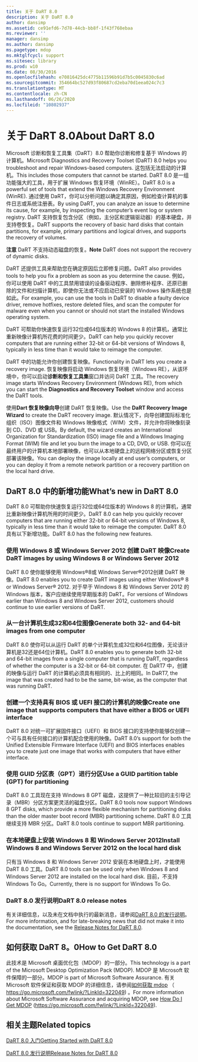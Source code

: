 ```yaml
---
title: 关于 DaRT 8.0
description: 关于 DaRT 8.0
author: dansimp
ms.assetid: ce91efd6-7d78-44cb-bb8f-1f43f768ebaa
ms.reviewer: ''
manager: dansimp
ms.author: dansimp
ms.pagetype: mdop
ms.mktglfcycl: support
ms.sitesec: library
ms.prod: w10
ms.date: 08/30/2016
ms.openlocfilehash: e70816425dc4775b11596b91d7b5c0045830c6ad
ms.sourcegitcommit: 354664bc527d93f80687cd2eba70d1eea024c7c3
ms.translationtype: MT
ms.contentlocale: zh-CN
ms.lasthandoff: 06/26/2020
ms.locfileid: "10802937"
---
```

# <span data-ttu-id="9569b-103">关于 DaRT 8.0</span><span class="sxs-lookup"><span data-stu-id="9569b-103">About DaRT 8.0</span></span>


<span data-ttu-id="9569b-104">Microsoft 诊断和恢复工具集（DaRT）8.0 帮助你诊断和修复基于 Windows 的计算机。</span><span class="sxs-lookup"><span data-stu-id="9569b-104">Microsoft Diagnostics and Recovery Toolset (DaRT) 8.0 helps you troubleshoot and repair Windows-based computers.</span></span> <span data-ttu-id="9569b-105">这包括无法启动的计算机。</span><span class="sxs-lookup"><span data-stu-id="9569b-105">This includes those computers that cannot be started.</span></span> <span data-ttu-id="9569b-106">DaRT 8.0 是一组功能强大的工具，用于扩展 Windows 恢复环境（WinRE）。</span><span class="sxs-lookup"><span data-stu-id="9569b-106">DaRT 8.0 is a powerful set of tools that extend the Windows Recovery Environment (WinRE).</span></span> <span data-ttu-id="9569b-107">通过使用 DaRT，你可以分析问题以确定其原因，例如检查计算机的事件日志或系统注册表。</span><span class="sxs-lookup"><span data-stu-id="9569b-107">By using DaRT, you can analyze an issue to determine its cause, for example, by inspecting the computer’s event log or system registry.</span></span> <span data-ttu-id="9569b-108">DaRT 支持恢复包含分区（例如，主分区和逻辑驱动器）的基本硬盘，并支持卷恢复。</span><span class="sxs-lookup"><span data-stu-id="9569b-108">DaRT supports the recovery of basic hard disks that contain partitions, for example, primary partitions and logical drives, and supports the recovery of volumes.</span></span>

<span data-ttu-id="9569b-109">**注意** DaRT 不支持动态磁盘的恢复。</span><span class="sxs-lookup"><span data-stu-id="9569b-109">**Note** DaRT does not support the recovery of dynamic disks.</span></span>

 

<span data-ttu-id="9569b-110">DaRT 还提供工具来帮助您在确定原因后立即修复问题。</span><span class="sxs-lookup"><span data-stu-id="9569b-110">DaRT also provides tools to help you fix a problem as soon as you determine the cause.</span></span> <span data-ttu-id="9569b-111">例如，你可以使用 DaRT 中的工具禁用错误的设备驱动程序、删除修补程序、还原已删除的文件和扫描计算机，即使你无法或不应启动已安装的 Windows 操作系统也是如此。</span><span class="sxs-lookup"><span data-stu-id="9569b-111">For example, you can use the tools in DaRT to disable a faulty device driver, remove hotfixes, restore deleted files, and scan the computer for malware even when you cannot or should not start the installed Windows operating system.</span></span>

<span data-ttu-id="9569b-112">DaRT 可帮助你快速恢复运行32位或64位版本的 Windows 8 的计算机，通常比重新映像计算机所花费的时间更少。</span><span class="sxs-lookup"><span data-stu-id="9569b-112">DaRT can help you quickly recover computers that are running either 32-bit or 64-bit versions of Windows 8, typically in less time than it would take to reimage the computer.</span></span>

<span data-ttu-id="9569b-113">DaRT 中的功能允许你创建恢复映像。</span><span class="sxs-lookup"><span data-stu-id="9569b-113">Functionality in DaRT lets you create a recovery image.</span></span> <span data-ttu-id="9569b-114">恢复映像将启动 Windows 恢复环境（Windows RE），从该环境中，你可以启动**诊断和恢复工具集**窗口并访问 DaRT 工具。</span><span class="sxs-lookup"><span data-stu-id="9569b-114">The recovery image starts Windows Recovery Environment (Windows RE), from which you can start the **Diagnostics and Recovery Toolset** window and access the DaRT tools.</span></span>

<span data-ttu-id="9569b-115">使用**Dart 恢复映像向导**创建 DaRT 恢复映像。</span><span class="sxs-lookup"><span data-stu-id="9569b-115">Use the **DaRT Recovery Image Wizard** to create the DaRT recovery image.</span></span> <span data-ttu-id="9569b-116">默认情况下，向导创建国际标准化组织（ISO）图像文件和 Windows 映像格式（WIM）文件，并允许你将映像刻录到 CD、DVD 或 USB。</span><span class="sxs-lookup"><span data-stu-id="9569b-116">By default, the wizard creates an International Organization for Standardization (ISO) image file and a Windows Imaging Format (WIM) file and let you burn the image to a CD, DVD, or USB.</span></span> <span data-ttu-id="9569b-117">你可以在最终用户的计算机本地部署映像，也可以从本地硬盘上的远程网络分区或恢复分区部署该映像。</span><span class="sxs-lookup"><span data-stu-id="9569b-117">You can deploy the image locally at end user’s computers, or you can deploy it from a remote network partition or a recovery partition on the local hard drive.</span></span>

## <a href="" id="what-s-new-in-dart-8-0"></a><span data-ttu-id="9569b-118">DaRT 8.0 中的新增功能</span><span class="sxs-lookup"><span data-stu-id="9569b-118">What’s new in DaRT 8.0</span></span>


<span data-ttu-id="9569b-119">DaRT 8.0 可帮助你快速恢复运行32位或64位版本的 Windows 8 的计算机，通常比重新映像计算机所用的时间更少。</span><span class="sxs-lookup"><span data-stu-id="9569b-119">DaRT 8.0 can help you quickly recover computers that are running either 32-bit or 64-bit versions of Windows 8, typically in less time than it would take to reimage the computer.</span></span> <span data-ttu-id="9569b-120">DaRT 8.0 具有以下新增功能。</span><span class="sxs-lookup"><span data-stu-id="9569b-120">DaRT 8.0 has the following new features.</span></span>

### <span data-ttu-id="9569b-121">使用 Windows 8 或 Windows Server 2012 创建 DaRT 映像</span><span class="sxs-lookup"><span data-stu-id="9569b-121">Create DaRT images by using Windows 8 or Windows Server 2012</span></span>

<span data-ttu-id="9569b-122">DaRT 8.0 使你能够使用 Windows®8或 Windows Server®2012创建 DaRT 映像。</span><span class="sxs-lookup"><span data-stu-id="9569b-122">DaRT 8.0 enables you to create DaRT images using either Windows® 8 or Windows Server® 2012.</span></span> <span data-ttu-id="9569b-123">对于早于 Windows 8 和 Windows Server 2012 的 Windows 版本，客户应继续使用早期版本的 DaRT。</span><span class="sxs-lookup"><span data-stu-id="9569b-123">For versions of Windows earlier than Windows 8 and Windows Server 2012, customers should continue to use earlier versions of DaRT.</span></span>

### <span data-ttu-id="9569b-124">从一台计算机生成32和64位图像</span><span class="sxs-lookup"><span data-stu-id="9569b-124">Generate both 32- and 64-bit images from one computer</span></span>

<span data-ttu-id="9569b-125">DaRT 8.0 使你可以从运行 DaRT 的单个计算机生成32位和64位图像，无论该计算机是32还是64位计算机。</span><span class="sxs-lookup"><span data-stu-id="9569b-125">DaRT 8.0 enables you to generate both 32-bit and 64-bit images from a single computer that is running DaRT, regardless of whether the computer is a 32-bit or 64-bit computer.</span></span> <span data-ttu-id="9569b-126">在 DaRT7 中，创建的映像与运行 DaRT 的计算机必须具有相同的、比上的相同。</span><span class="sxs-lookup"><span data-stu-id="9569b-126">In DaRT7, the image that was created had to be the same, bit-wise, as the computer that was running DaRT.</span></span>

### <span data-ttu-id="9569b-127">创建一个支持具有 BIOS 或 UEFI 接口的计算机的映像</span><span class="sxs-lookup"><span data-stu-id="9569b-127">Create one image that supports computers that have either a BIOS or UEFI interface</span></span>

<span data-ttu-id="9569b-128">DaRT 8.0 对统一可扩展固件接口（UEFI）和 BIOS 接口的支持使你能够仅创建一个可与具有任何接口的计算机配合使用的映像。</span><span class="sxs-lookup"><span data-stu-id="9569b-128">DaRT 8.0’s support for both the Unified Extensible Firmware Interface (UEFI) and BIOS interfaces enables you to create just one image that works with computers that have either interface.</span></span>

### <span data-ttu-id="9569b-129">使用 GUID 分区表（GPT）进行分区</span><span class="sxs-lookup"><span data-stu-id="9569b-129">Use a GUID partition table (GPT) for partitioning</span></span>

<span data-ttu-id="9569b-130">DaRT 8.0 工具现在支持 Windows 8 GPT 磁盘，这提供了一种比较旧的主引导记录（MBR）分区方案更灵活的磁盘分区。</span><span class="sxs-lookup"><span data-stu-id="9569b-130">DaRT 8.0 tools now support Windows 8 GPT disks, which provide a more flexible mechanism for partitioning disks than the older master boot record (MBR) partitioning scheme.</span></span> <span data-ttu-id="9569b-131">DaRT 8.0 工具继续支持 MBR 分区。</span><span class="sxs-lookup"><span data-stu-id="9569b-131">DaRT 8.0 tools continue to support MBR partitioning.</span></span>

### <span data-ttu-id="9569b-132">在本地硬盘上安装 Windows 8 和 Windows Server 2012</span><span class="sxs-lookup"><span data-stu-id="9569b-132">Install Windows 8 and Windows Server 2012 on the local hard disk</span></span>

<span data-ttu-id="9569b-133">只有当 Windows 8 和 Windows Server 2012 安装在本地硬盘上时，才能使用 DaRT 8.0 工具。</span><span class="sxs-lookup"><span data-stu-id="9569b-133">DaRT 8.0 tools can be used only when Windows 8 and Windows Server 2012 are installed on the local hard disk.</span></span> <span data-ttu-id="9569b-134">目前，不支持 Windows To Go。</span><span class="sxs-lookup"><span data-stu-id="9569b-134">Currently, there is no support for Windows To Go.</span></span>

### <a href="" id="-------------dart-8-0-release-notes"></a> <span data-ttu-id="9569b-135">DaRT 8.0 发行说明</span><span class="sxs-lookup"><span data-stu-id="9569b-135">DaRT 8.0 release notes</span></span>

<span data-ttu-id="9569b-136">有关详细信息，以及未在文档中执行的最新消息，请参阅[DaRT 8.0 的发行说明](release-notes-for-dart-80--dart-8.md)。</span><span class="sxs-lookup"><span data-stu-id="9569b-136">For more information, and for late-breaking news that did not make it into the documentation, see the [Release Notes for DaRT 8.0](release-notes-for-dart-80--dart-8.md).</span></span>

## <span data-ttu-id="9569b-137">如何获取 DaRT 8。0</span><span class="sxs-lookup"><span data-stu-id="9569b-137">How to Get DaRT 8.0</span></span>


<span data-ttu-id="9569b-138">此技术是 Microsoft 桌面优化包（MDOP）的一部分。</span><span class="sxs-lookup"><span data-stu-id="9569b-138">This technology is a part of the Microsoft Desktop Optimization Pack (MDOP).</span></span> <span data-ttu-id="9569b-139">MDOP 是 Microsoft 软件保障的一部分。</span><span class="sxs-lookup"><span data-stu-id="9569b-139">MDOP is part of Microsoft Software Assurance.</span></span> <span data-ttu-id="9569b-140">有关 Microsoft 软件保证和获取 MDOP 的详细信息，请参阅[如何获取 mdop](https://go.microsoft.com/fwlink/?LinkId=322049) （ https://go.microsoft.com/fwlink/?LinkId=322049) 。</span><span class="sxs-lookup"><span data-stu-id="9569b-140">For more information about Microsoft Software Assurance and acquiring MDOP, see [How Do I Get MDOP](https://go.microsoft.com/fwlink/?LinkId=322049) (https://go.microsoft.com/fwlink/?LinkId=322049).</span></span>

## <span data-ttu-id="9569b-141">相关主题</span><span class="sxs-lookup"><span data-stu-id="9569b-141">Related topics</span></span>


[<span data-ttu-id="9569b-142">DaRT 8.0 入门</span><span class="sxs-lookup"><span data-stu-id="9569b-142">Getting Started with DaRT 8.0</span></span>](getting-started-with-dart-80-dart-8.md)

[<span data-ttu-id="9569b-143">DaRT 8.0 发行说明</span><span class="sxs-lookup"><span data-stu-id="9569b-143">Release Notes for DaRT 8.0</span></span>](release-notes-for-dart-80--dart-8.md)

 

 





